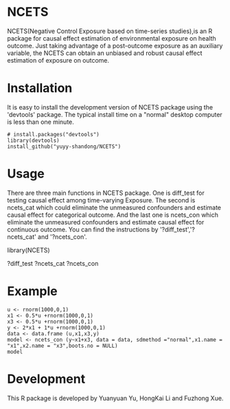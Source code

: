 # NCETS

NCETS(Negative Control Exposure based on time-series studies),is an R package for causal effect estimation of environmental exposure on health outcome. Just taking advantage of a post-outcome exposure as an auxiliary variable, the NCETS  can obtain an unbiased and robust causal effect estimation of exposure on outcome. 


# Installation
It is easy to install the development version of NCETS package using the 'devtools' package. The typical install time on a "normal" desktop computer is less than one minute.

```
# install.packages("devtools")
library(devtools)
install_github("yuyy-shandong/NCETS")
```


# Usage
There are three main functions in NCETS package. One is diff_test for testing causal effect among time-varying Exposure. The second is ncets_cat which could eliminate the unmeasured confounders and estimate causal effect for categorical outcome. And the last one is ncets_con which eliminate the unmeasured confounders and estimate causal effect for continuous outcome.
You can find the instructions by '?diff_test','?ncets_cat' and '?ncets_con'.

library(NCETS)

?diff_test
?ncets_cat
?ncets_con


# Example


```
u <- rnorm(1000,0,1)
x1 <- 0.5*u +rnorm(1000,0,1)
x3 <- 0.5*u +rnorm(1000,0,1)
y <- 2*x1 + 1*u +rnorm(1000,0,1)
data <- data.frame (u,x1,x3,y)
model <- ncets_con (y~x1+x3, data = data, sdmethod ="normal",x1.name = "x1",x2.name = "x3",boots.no = NULL)
model
```


# Development
This R package is developed by Yuanyuan Yu, HongKai Li and Fuzhong Xue.

